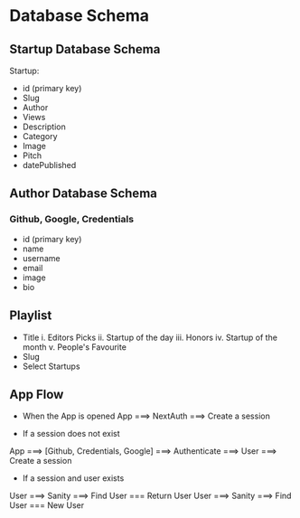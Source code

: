 # Database Schema

## Startup Database Schema

Startup:

- id (primary key)
- Slug
- Author
- Views
- Description
- Category
- Image
- Pitch
- datePublished

## Author Database Schema

### Github, Google, Credentials

- id (primary key)
- name
- username
- email
- image
- bio

## Playlist

- Title
  i. Editors Picks
  ii. Startup of the day
  iii. Honors
  iv. Startup of the month
  v. People's Favourite
- Slug
- Select Startups

## App Flow

- When the App is opened
  App ===> NextAuth ===> Create a session

- If a session does not exist

App ===> [Github, Credentials, Google] ===> Authenticate ===> User ===> Create a session

- If a session and user exists

User ===> Sanity ===> Find User === Return User
User ===> Sanity ===> Find User === New User
